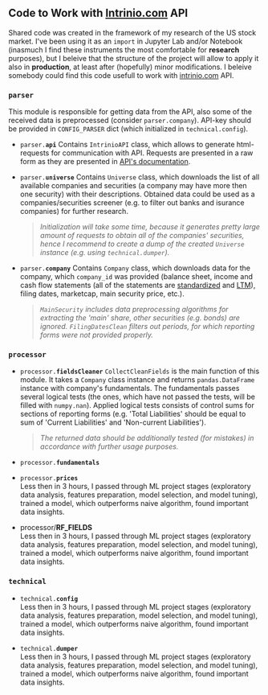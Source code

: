 ## Code to Work with [Intrinio.com](https://intrinio.com/) API 

Shared code was created in the framework of my research of the US stock market. I've been using it as an `import` in Jupyter Lab and/or Notebook (inasmuch I find these instruments the most comfortable for **research** purposes), but I beleive that the structure of the project will allow to apply it also in **production**, at least after (hopefully) minor modifications.
I beleive somebody could find this code usefull to work with [intrinio.com](https://intrinio.com/) API.


### <code>parser</code>
This module is responsible for getting data from the API, also some of the received data is preprocessed (consider `parser.company`). API-key should be provided in `CONFIG_PARSER` dict (which initialized in `technical.config`).</i>

- <code>parser.<b>api</b></code>
     Contains `IntrinioAPI` class, which allows to generate html-requests for communication with API. Requests are presented in a raw form as they are presented in [API's documentation](https://docs.intrinio.com/documentation/api_v2/getting_started).

- <code>parser.<b>universe</b></code>
     Contains `Universe` class, which downloads the list of all available companies and securities (a company may have more then one security) with their descriptions. Obtained data could be used as a companies/securities screener (e.g. to filter out banks and isurance companies) for further research.
     > <i>Initialization will take some time, because it generates pretty large amount of requests to obtain all of the companies' securities, hence I recommend to create a dump of the created `Universe` instance (e.g. using `technical.dumper`).</i>

- <code>parser.<b>company</b></code>
     Contains `Company` class, which downloads data for the company, which `company_id` was provided (balance sheet, income and cash flow statements (all of the statements are [standardized](https://docs.intrinio.com/documentation/web_api/get_fundamental_standardized_financials_v2?values=eyJpZCI6IkFBUEwtaW5jb21lX3N0YXRlbWVudC0yMDE4LVExIn0%3D) and [LTM](https://www.investopedia.com/terms/l/ltm.asp)), filing dates, marketcap, main security price, etc.).
     > <i>`MainSecurity` includes data preprocessing algorithms for extracting the 'main' share, other securities (e.g. bonds) are ignored. `FilingDatesClean` filters out periods, for which reporting forms were not provided properly.</i>


### <code>processor</code>

- <code>processor.<b>fieldsCleaner</b></code>
`CollectCleanFields` is the main function of this module. It takes a `Company` class instance and returns `pandas.DataFrame` instance with company's fundamentals. The fundamentals passes several logical tests (the ones, which have not passed the tests, will be filled with `numpy.nan`). Applied logical tests consists of control sums for sections of reporting forms (e.g. 'Total Liabilities' should be equal to sum of 'Current Liabilities' and 'Non-current Liabilities'). 
     > <i>The returned data should be additionally tested (for mistakes) in accordance with further usage purposes.</i>

- <code>processor.<b>fundamentals</b></code>


- <code>processor.<b>prices</b></code>
<br/>Less then in 3 hours, I passed through ML project stages (exploratory data analysis, features preparation, model selection, and model tuning), trained a model, which outperforms naive algorithm, found important data insights.

- processor/<b>RF_FIELDS</b>
<br/>Less then in 3 hours, I passed through ML project stages (exploratory data analysis, features preparation, model selection, and model tuning), trained a model, which outperforms naive algorithm, found important data insights.

### <code>technical</code>

- <code>technical.<b>config</b></code>
<br/>Less then in 3 hours, I passed through ML project stages (exploratory data analysis, features preparation, model selection, and model tuning), trained a model, which outperforms naive algorithm, found important data insights.

- <code>technical.<b>dumper</b></code>
<br/>Less then in 3 hours, I passed through ML project stages (exploratory data analysis, features preparation, model selection, and model tuning), trained a model, which outperforms naive algorithm, found important data insights.
